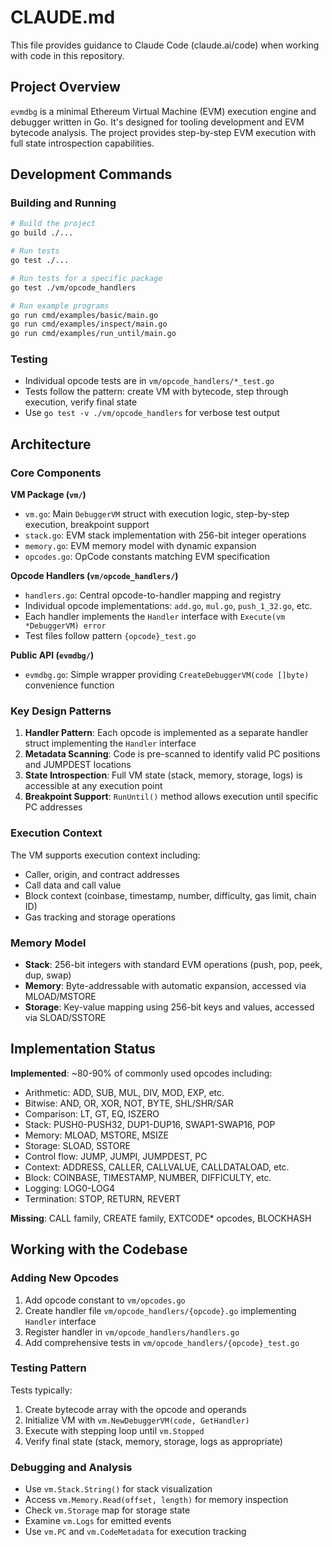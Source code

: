 # CLAUDE.md

This file provides guidance to Claude Code (claude.ai/code) when working with code in this repository.

## Project Overview

`evmdbg` is a minimal Ethereum Virtual Machine (EVM) execution engine and debugger written in Go. It's designed for tooling development and EVM bytecode analysis. The project provides step-by-step EVM execution with full state introspection capabilities.

## Development Commands

### Building and Running
```bash
# Build the project
go build ./...

# Run tests
go test ./...

# Run tests for a specific package
go test ./vm/opcode_handlers

# Run example programs
go run cmd/examples/basic/main.go
go run cmd/examples/inspect/main.go
go run cmd/examples/run_until/main.go
```

### Testing
- Individual opcode tests are in `vm/opcode_handlers/*_test.go`
- Tests follow the pattern: create VM with bytecode, step through execution, verify final state
- Use `go test -v ./vm/opcode_handlers` for verbose test output

## Architecture

### Core Components

**VM Package (`vm/`)**
- `vm.go`: Main `DebuggerVM` struct with execution logic, step-by-step execution, breakpoint support
- `stack.go`: EVM stack implementation with 256-bit integer operations
- `memory.go`: EVM memory model with dynamic expansion
- `opcodes.go`: OpCode constants matching EVM specification

**Opcode Handlers (`vm/opcode_handlers/`)**
- `handlers.go`: Central opcode-to-handler mapping and registry
- Individual opcode implementations: `add.go`, `mul.go`, `push_1_32.go`, etc.
- Each handler implements the `Handler` interface with `Execute(vm *DebuggerVM) error`
- Test files follow pattern `{opcode}_test.go`

**Public API (`evmdbg/`)**
- `evmdbg.go`: Simple wrapper providing `CreateDebuggerVM(code []byte)` convenience function

### Key Design Patterns

1. **Handler Pattern**: Each opcode is implemented as a separate handler struct implementing the `Handler` interface
2. **Metadata Scanning**: Code is pre-scanned to identify valid PC positions and JUMPDEST locations
3. **State Introspection**: Full VM state (stack, memory, storage, logs) is accessible at any execution point
4. **Breakpoint Support**: `RunUntil()` method allows execution until specific PC addresses

### Execution Context

The VM supports execution context including:
- Caller, origin, and contract addresses
- Call data and call value
- Block context (coinbase, timestamp, number, difficulty, gas limit, chain ID)
- Gas tracking and storage operations

### Memory Model

- **Stack**: 256-bit integers with standard EVM operations (push, pop, peek, dup, swap)
- **Memory**: Byte-addressable with automatic expansion, accessed via MLOAD/MSTORE
- **Storage**: Key-value mapping using 256-bit keys and values, accessed via SLOAD/SSTORE

## Implementation Status

**Implemented**: ~80-90% of commonly used opcodes including:
- Arithmetic: ADD, SUB, MUL, DIV, MOD, EXP, etc.
- Bitwise: AND, OR, XOR, NOT, BYTE, SHL/SHR/SAR
- Comparison: LT, GT, EQ, ISZERO
- Stack: PUSH0-PUSH32, DUP1-DUP16, SWAP1-SWAP16, POP
- Memory: MLOAD, MSTORE, MSIZE
- Storage: SLOAD, SSTORE  
- Control flow: JUMP, JUMPI, JUMPDEST, PC
- Context: ADDRESS, CALLER, CALLVALUE, CALLDATALOAD, etc.
- Block: COINBASE, TIMESTAMP, NUMBER, DIFFICULTY, etc.
- Logging: LOG0-LOG4
- Termination: STOP, RETURN, REVERT

**Missing**: CALL family, CREATE family, EXTCODE* opcodes, BLOCKHASH

## Working with the Codebase

### Adding New Opcodes
1. Add opcode constant to `vm/opcodes.go`
2. Create handler file `vm/opcode_handlers/{opcode}.go` implementing `Handler` interface
3. Register handler in `vm/opcode_handlers/handlers.go`
4. Add comprehensive tests in `vm/opcode_handlers/{opcode}_test.go`

### Testing Pattern
Tests typically:
1. Create bytecode array with the opcode and operands
2. Initialize VM with `vm.NewDebuggerVM(code, GetHandler)`
3. Execute with stepping loop until `vm.Stopped`
4. Verify final state (stack, memory, storage, logs as appropriate)

### Debugging and Analysis
- Use `vm.Stack.String()` for stack visualization
- Access `vm.Memory.Read(offset, length)` for memory inspection
- Check `vm.Storage` map for storage state
- Examine `vm.Logs` for emitted events
- Use `vm.PC` and `vm.CodeMetadata` for execution tracking